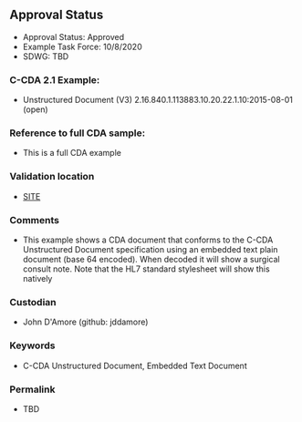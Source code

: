 ## Approval Status 

* Approval Status: Approved
* Example Task Force: 10/8/2020
* SDWG: TBD

### C-CDA 2.1 Example:

* Unstructured Document (V3) 2.16.840.1.113883.10.20.22.1.10:2015-08-01 (open)

### Reference to full CDA sample:
* This is a full CDA example

### Validation location

* [SITE](https://sitenv.org/sandbox-ccda/ccda-validator)

### Comments

* This example shows a CDA document that conforms to the C-CDA Unstructured Document specification using an embedded text plain document (base 64 encoded). When decoded it will show a surgical consult note. Note that the HL7 standard stylesheet will show this natively

### Custodian

* John D'Amore (github: jddamore)

### Keywords

* C-CDA Unstructured Document, Embedded Text Document

### Permalink 

* TBD
